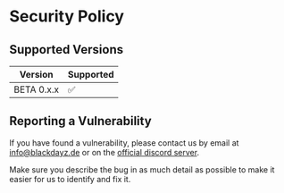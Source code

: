 # Security Policy

## Supported Versions

| Version | Supported          |
| ------- | ------------------ |
| BETA 0.x.x   | :white_check_mark: |

## Reporting a Vulnerability

If you have found a vulnerability, please contact us by email at <info@blackdayz.de> or on the [official discord server](https://mittelbot.blackdayz.de/support).

Make sure you describe the bug in as much detail as possible to make it easier for us to identify and fix it.
